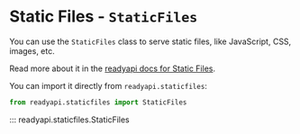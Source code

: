 # Static Files - `StaticFiles`

You can use the `StaticFiles` class to serve static files, like JavaScript, CSS, images, etc.

Read more about it in the [readyapi docs for Static Files](https://readyapi.khulnasoft.com/tutorial/static-files/).

You can import it directly from `readyapi.staticfiles`:

```python
from readyapi.staticfiles import StaticFiles
```

::: readyapi.staticfiles.StaticFiles
